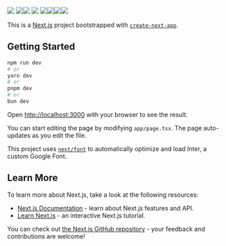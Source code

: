 <img src="https://ziadoua.github.io/m3-Markdown-Badges/badges/NextJS/nextjs1.svg"> <img src="https://ziadoua.github.io/m3-Markdown-Badges/badges/TailwindCSS/tailwindcss1.svg"><img src="https://ziadoua.github.io/m3-Markdown-Badges/badges/Axios/axios3.svg"> <img src="https://ziadoua.github.io/m3-Markdown-Badges/badges/TypeScript/typescript2.svg"> <img src="https://ziadoua.github.io/m3-Markdown-Badges/badges/Javascript/javascript3.svg"><img src="https://ziadoua.github.io/m3-Markdown-Badges/badges/MongoDB/mongodb1.svg"><img src="https://ziadoua.github.io/m3-Markdown-Badges/badges/Vercel/vercel1.svg"><img src="https://ziadoua.github.io/m3-Markdown-Badges/badges/LicenceMIT/licencemit1.svg">

This is a [Next.js](https://nextjs.org/) project bootstrapped with [`create-next-app`](https://github.com/vercel/next.js/tree/canary/packages/create-next-app).

## Getting Started

```bash
npm run dev
# or
yarn dev
# or
pnpm dev
# or
bun dev
```

Open [http://localhost:3000](http://localhost:3000) with your browser to see the result.

You can start editing the page by modifying `app/page.tsx`. The page auto-updates as you edit the file.

This project uses [`next/font`](https://nextjs.org/docs/basic-features/font-optimization) to automatically optimize and load Inter, a custom Google Font.

## Learn More

To learn more about Next.js, take a look at the following resources:

- [Next.js Documentation](https://nextjs.org/docs) - learn about Next.js features and API.
- [Learn Next.js](https://nextjs.org/learn) - an interactive Next.js tutorial.

You can check out [the Next.js GitHub repository](https://github.com/vercel/next.js/) - your feedback and contributions are welcome!
